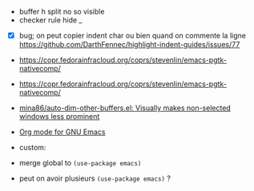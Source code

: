 - buffer h split no so visible
- checker rule hide _ 
- [X] bug; on peut copier indent char ou bien quand on commente la ligne
  https://github.com/DarthFennec/highlight-indent-guides/issues/77
- https://copr.fedorainfracloud.org/coprs/stevenlin/emacs-pgtk-nativecomp/
- https://copr.fedorainfracloud.org/coprs/stevenlin/emacs-pgtk-nativecomp/
- [mina86/auto-dim-other-buffers.el: Visually makes non-selected windows less prominent](https://github.com/mina86/auto-dim-other-buffers.el)

- [Org mode for GNU Emacs](https://orgmode.org/)

- custom:
- merge global to `(use-package emacs)`
- peut on avoir plusieurs `(use-package emacs)` ?

